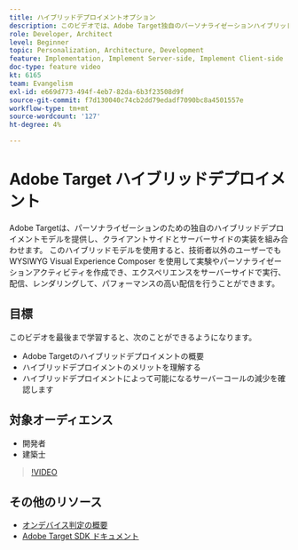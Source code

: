 ```yaml
---
title: ハイブリッドデプロイメントオプション
description: このビデオでは、Adobe Target独自のパーソナライゼーションハイブリッドデプロイメントモデル（クライアントサイドとサーバーサイドの実装を組み合わせる）について説明します。
role: Developer, Architect
level: Beginner
topic: Personalization, Architecture, Development
feature: Implementation, Implement Server-side, Implement Client-side
doc-type: feature video
kt: 6165
team: Evangelism
exl-id: e669d773-494f-4eb7-82da-6b3f23508d9f
source-git-commit: f7d130040c74cb2dd79edadf7090bc8a4501557e
workflow-type: tm+mt
source-wordcount: '127'
ht-degree: 4%

---
```


# Adobe Target ハイブリッドデプロイメント

Adobe Targetは、パーソナライゼーションのための独自のハイブリッドデプロイメントモデルを提供し、クライアントサイドとサーバーサイドの実装を組み合わせます。 このハイブリッドモデルを使用すると、技術者以外のユーザーでも WYSIWYG Visual Experience Composer を使用して実験やパーソナライゼーションアクティビティを作成でき、エクスペリエンスをサーバーサイドで実行、配信、レンダリングして、パフォーマンスの高い配信を行うことができます。

## 目標

このビデオを最後まで学習すると、次のことができるようになります。

* Adobe Targetのハイブリッドデプロイメントの概要
* ハイブリッドデプロイメントのメリットを理解する
* ハイブリッドデプロイメントによって可能になるサーバーコールの減少を確認します

## 対象オーディエンス

* 開発者
* 建築士

>[!VIDEO](https://video.tv.adobe.com/v/41698/?quality=12)

## その他のリソース

* [ オンデバイス判定の概要 ](https://experienceleague.adobe.com/en/docs/target-learn/tutorials/implementation/on-device-decisioning-overview#implementation)
* [Adobe Target SDK ドキュメント ](https://experienceleague.adobe.com/en/docs/target-dev/developer/server-side/on-device-decisioning/overview)
